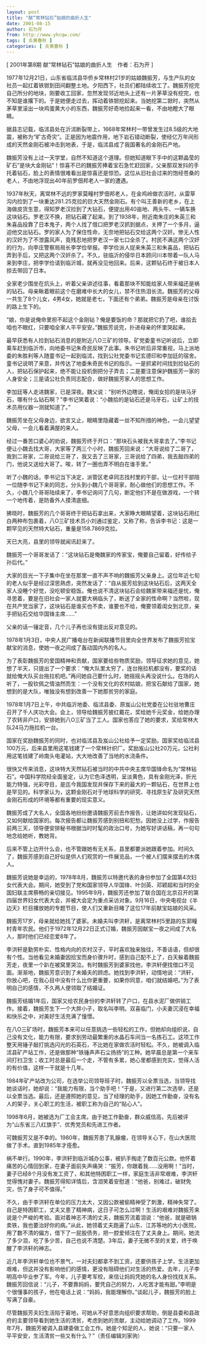 ```yaml
---
layout: post
title: "献“常林钻石”姑娘的曲折人生"
date: 2001-08-15
author: 石为开
from: http://www.yhcqw.com/
tags: [ 炎黄春秋 ]
categories: [ 炎黄春秋 ]
---
```



[ 2001年第8期 献“常林钻石”姑娘的曲折人生　作者：石为开 ]


1977年12月21日，山东省临沭县华侨乡常林村21岁的姑娘魏振芳，与生产队的女社员一起扛着铁锨到田间翻整土地。夕阳西下，社员们都陆续收工了。魏振芳挖完自己所分的地块，刚要收工回家，忽然发现邻近地头上还有一片茅草没有挖完，也不知是谁撂下的。于是她便走过去，挥动着铁锨挖起来。当她挖第二锨时，突然从茅草里滚出一块鸡蛋黄大小的东西，魏振芳好奇地捡起来一看，不由地瞪大了眼睛。


据县志记载，临沭县处在沂沭断裂带上，1668年常林村一带曾发生过8.5级的大地震，被称为“旷古奇灾”。正是因为地震作用，地下岩石错动断裂，使经亿万年间形成的天然金刚石被冲击到地表，于是，临沭县成了我国著名的金刚石产地。


魏振芳没有上过一天学堂，自然不知道这个道理。但她知道眼下手中的这颗晶莹的矿石“是块大金刚钻”！惊喜不已的魏振芳捧着宝石急忙赶回家，父亲那双发抖的手托着钻石，脸上的表情很难看出是惊喜还是惊恐。这位从旧社会过来的饱经苍桑的老人，不由地浮现出40年前罗佃邦老人一家的遭遇。


1937年秋天，离常林不远的罗家莫疃村罗佃邦老人，在金鸡岭做农活时，从雷草沟内捡到了一块重达281.25克拉的巨大天然金刚石。有个叫王善新的老乡，在上海做皮货生意，得知罗老汉捡到了大钻石，便提出用40亩地、两头牛、一辆车换这块钻石。罗老汉不换，把钻石藏了起来。到了1938年，附近南朱庄的朱英三和朱喜品投靠了日本鬼子，两个人找了借口把罗老汉抓到据点，关押了一个多月，逼迫他交出钻石。罗的家人为了保住性命，无奈地把钻石交给这两个汉奸。惨无人性的汉奸为了不泄露风声，竟残忍地把罗老汉一家七口全杀了。村民不满这两个汉奸的行为，向李庄警察局局长李学俭举报。李学俭派人捉来朱英三和朱喜品，把钻石弄到手后，又把这两个汉奸杀了。不久，驻临沂的侵华日本顾问川本带着一队人马来到李庄，把李学俭请到临沂城，就再没见他回来。后来，这颗钻石终于被日本人掠去带回了日本。


全家老少围坐在炕头上，听着父亲讲述往事，看着那块不知能给家人带来福还是祸的钻石。母亲瞅着眼前这个在磨难中长大的女儿，禁不住热泪长流。魏振芳的父母一共生了8个儿女，4男4女，她就是老七，下面还有个弟弟。魏振芳是母亲在讨饭的路上生下的。

“娘，你是说俺命里担不起这个金刚钻？俺是要饭的命？那就把它扔了吧，谁拾去咱也不眼红，只要咱全家人平平安安。”魏振芳说完，扑进母亲的怀里哭起来。


最早获悉有人捡到钻石消息的是附近八O三矿的领导。矿党委童书记听说后，立即乘车赶到临沂市，向地委书记朱奇民反映了此事。朱书记听后非常重视，马上派地委的朱胜利等人随童书记一起到临沭，找到公社党委书记玄德印和李加廷的宿舍。童书记说明了来意，并传达了地委朱奇民书记的指示。一是抓紧时间找到捡钻石的人，把钻石保护起来，绝不能让投机倒把分子弄去；二是要注意保护魏振芳一家的人身安全；三是请公社负责同志配合，做好魏振芳家人的思想工作。


李加廷等人走进魏家，已是深夜。魏父说：“别听外边瞎说，俺闺女拾的是块马牙石，哪有什么钻石啊？”李书记笑着说：“小魏拾的是钻石还是马牙石，让矿上的技术员用仪器一测就知道了。”

魏振芳坐在父母身边，欲言又止，眼睛里隐藏着一丝不知所措的神色，一会儿望望父母，一会儿看着满屋的来人。


经过一番苦口婆心的劝说，魏振芳终于开口：“那块石头被我大哥拿去了。”李书记便让小魏去找大哥，大家等了两三个小时，魏振芳回来说：“大哥说给了二哥了，我到二哥家，二哥说给三哥了，我又去了三哥家，三哥说给了四弟，我去敲四弟的门，他说又送给大哥了。唉，转了一圈也弄不明白在谁手里。”


听了小魏的话，李书记当下决定，派管区老卓同志找村里的干部，让一位村干部陪一位随李书记下来的同志，分头到小魏几个哥哥家，耐心做他们的思想工作。不久，小魏几个哥哥陆续来了，李书记询问了几句，断定他们不是在做游戏，一个转一个地传着，是防备外人摸清底细。


拂晓时，魏振芳的几个哥哥终于把钻石拿出来，大家睁大眼睛望着，这块钻石用红白两种布包裹着，八O三矿技术员小刘通过鉴定，又称了称，告诉李书记：这是一颗罕见的天然特大钻石，重量是158.7869克拉。

天已大亮，县里的领导就闻讯赶来了。

魏振芳一个哥哥发话了：“这块钻石是俺魏家的传家宝，俺要自己留着，好传给子孙后代。”


大家的目光一下子集中在坐在那里一直不声不响的魏振芳父亲身上。这位年近七旬的老人似乎是经过深思熟虑，突然发话了：“自从振芳拾到这块钻石后，这两天全家人没睡个好觉，没吃顿安稳饭。俺也说不清这块钻石会给魏家带来福还是忧，俺寻思着，要是在旧社会一家人就要大祸临头了，断送了全家的性命啊？当然啦，现在共产党当家了，这块钻石是谁买也不卖，谁要也不给，俺要领着闺女到北京，亲手把钻石交给华国锋主席……”

父亲的话一锤定音，几个儿子再也没有提出反对意见的。

1978年1月3日，中央人民广播电台在新闻联播节目里向全世界发布了魏振芳拾宝献宝的消息，使她一夜之间成了轰动国内外的名人。


为了表彰魏振芳的爱国精神和贡献，国家要给些物质奖励，领导征求她的意见，她想了半天，只提出了一个要求：“俺大队里太穷了，连台拖拉机都没有，要奖的话就给俺大队买台拖拉机吧。”再问她自己要什么时，她摇摇头再没说什么。在场的人听了，一股钦佩之情油然而生：一个没有文化的农村姑娘，把宝石献给了国家，她想到的是大队，唯独没有想到改善一下她那贫穷的家庭。


1978年1月7日上午，中共临沂地委、临沭县委、原岌山公社党委在公社驻地曹庄召开了千人庆功大会。会上，领导给魏振芳披红戴花，奖给她千元奖金，给她办理了农转非户口，安排她到八O三矿当了工人。国家也答应了她的要求，奖给常林大队24马力拖拉机一台。


国家在奖励魏振芳的同时，也对临沭县及岌山公社给予一定奖励。国家奖给临沭县100万元，后来县里用这笔钱建了一个常林针织厂。奖励岌山公社20万元，公社利用这笔钱建了岭南头电灌站，大大地改善了当地的水浇条件。


很快又传来消息，这块特大天然钻石被当时的中共中央主席华国锋命名为“常林钻石”。中国科学院经全面鉴定，认为它色泽透明，呈淡黄色，具有金刚光泽，折光能力特强，光彩夺目，是迄今我国发现并保存下来的最大的一颗钻石，在世界上也是罕见的。科学家认为，这颗金刚石对于地球科学的研究、寻找原生矿及研究天然金刚石形成的环境等都有重要的现实意义。


魏振芳成了大名人，全国各地纷纷邀请魏振芳前去作报告，让她讲如何发现钻石，又如何献给国家的。每次报告都让魏振芳感到别扭和犯愁。因她没上过学，作报告前两三天，领导便安排秘书根据当时时髦的政治口号，为她写好讲话稿，再一句句地念给她听，教她背。

后来不管上边开什么会，也不管跟她有无关系，县里都要派她跟着参加。时间久了，魏振芳感到自己好似是供人们观赏的一件展览品，一个被人们摆来摆去的木偶人。


魏振芳说她是幸运的，1978年8月，魏振芳以特邀代表的身份参加了全国第4次妇女代表大会。期间，她受到了党和国家领导人华国锋、叶剑英、邓颖超和当时的全国妇联主席蔡畅的亲切接见。1995年9月，魏振芳还参加了联合国在北京召开的第四届世界妇女代表大会，并被大会定为重点采访对象。9月16日，中央电视台《半边天》栏目播放她的专题节目，使人们又重新目睹了这位17年前献宝姑娘的风采。


魏振芳17岁，母亲就给她找了婆家。未婚夫叫李洪轩，是离常林村5里路的东郭疃村青年农民。他们于1972年12月22日正式订婚，魏振芳因献宝一夜之间成了大名人，那时他们已经恋爱8年了。


李洪轩是勤劳朴实、性格内向的农村汉子，平时喜欢独来独往，不善话语，但却很有个性。当他看见未婚妻因拾宝而身价骤升时，感到自己配不上了，白天躲着魏振芳走，夜里一个趴在被窝里哭泣。有时魏振芳到婆家找他，李洪轩便找借口不见面。渐渐地，魏振芳意识到了未婚夫的顾虑。她找到李洪轩，动情地说：“洪轩，你放心吧，在我心目中没有什么比你更重要，如果你同意，咱们就结婚吧。”为了表明自己的感情，不久两人便领取了结婚证。


魏振芳结婚1年后，国家又给农民身份的李洪轩转了户口，在县水泥厂做供销工作。接着，魏振芳生下一个大胖小子，取名叫李明。双喜临门，小夫妻沉浸在幸福和快乐之中，对美好生活充满了憧憬。


在八O三矿场时，魏振芳本来可以任意挑选一些轻松的工作，但她却向组织说，自己没有文化，能力有限，要求到劳动最繁重的水晶石车间当一名拣石工。这项工作整天用锤子敲打挑选闪光的石英石，不比她在家做农活时轻松。不久，她被调入临沭县矿产站工作，还是做那种“铁锤声声石尘扬扬”的工种。她早晨总是第一个来车间打扫卫生；收工时总是最后一个走，不管有多累，她心里都感到充实，觉得人活的有价值，这样一干就是十几年。


1984年矿产站改为公司，在选举公司领导班子时，魏振芳以全票当选，当领导找她谈话时，她却说：“我能力有限，当个助手吧！”于是，又进行第二次选举，还是以全票当选。最后，还是遵照她的意见，当了经理的助手，因她工作勤奋，没有名人的架子，关心职工的生活，被职工称为自己的“贴心人”。

1998年6月，她被选为厂工会主席。由于她工作勤奋，群众威信高，先后被评为“山东省三八红旗手”、优秀党员和先进工作者。

可魏振芳又是不幸的。1980年，魏振芳患了乳腺瘤，在领导关心下，在山大医院做了手术。直到1985年才痊愈。


祸不单行。1990年，李洪轩到临沂城办公事，被扒手掏走了数百元公款。他怀着痛苦的心情回到家，在妻子面前失声痛哭：“振芳，你跟着我……没用啊！”当时，妻子已经8个月没有发工资了，和其他特困职工一样，家庭生活非常艰难，李洪轩觉得愧对妻子。魏振芳得知详情后，含泪笑着安慰道：“他爸，别难过，破财免灾，伤了身子可不值得。”


不久，由于李洪轩在单位的压力太大，又因公款被偷精神受了刺激，精神失常了。自己是特困职工，丈夫又患了精神病，这日子可怎么过啊！生活的艰难对魏振芳来说是个严峻的考验。面对着神志不清的丈夫，魏振芳流着泪说：“他爸，就是砸锅卖铁，我也要治好你的病。”从此，她领着丈夫跑遍了山东、江苏等地的大小医院，用了数不清的偏方，借下了一屁股债务，把一腔爱倾注在了丈夫身上。期间，她流了多少泪，吃了多少苦，自己也说不清楚。3年后，妻子无微不至的关爱，终于唤醒了李洪轩的神志。


近几年李洪轩单位也不景气，一对夫妇都拿不到工资，还要供孩子上学，生活更加艰难，但这并没有影响他们的感情，更没有阻碍他们对生活的热爱。去年，儿子李明高中毕业参了军。今年，儿子要考军校，来信让妈妈凭她的名人身份找找关系。魏振芳回信说：“儿子，不要靠妈妈，要凭自己的努力，人吃苦才能有甜。”李明是个很懂事的孩子，他在电话上说：“妈妈，我能理解你。”谈起儿子，魏振芳的脸上写满了自豪。


尽管魏振芳夫妇生活陷于窘地，可她从不好意思向组织要求帮助，倒是县委和县政府的主要领导看到她生活的清贫，考虑到她的贡献，主动给她调动了工作。1999年7月，魏振芳被调入县建委做工会工作。她是个知足的人，她说：“只要一家人平平安安，生活清贫一些又有什么？”（责任编辑刘家驹）


